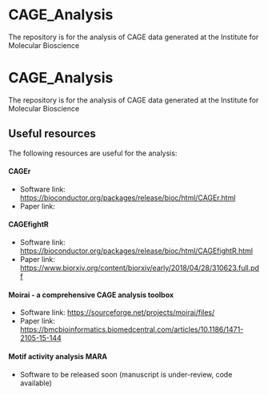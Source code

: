# CAGE_Analysis
The repository is for the analysis of CAGE data generated at the Institute for Molecular Bioscience

# CAGE_Analysis
The repository is for the analysis of CAGE data generated at the Institute for Molecular Bioscience

## Useful resources 
The following resources are useful for the analysis: 

#### CAGEr
* Software link: https://bioconductor.org/packages/release/bioc/html/CAGEr.html 
* Paper link: 

#### CAGEfightR
* Software link: https://bioconductor.org/packages/release/bioc/html/CAGEfightR.html
* Paper link: https://www.biorxiv.org/content/biorxiv/early/2018/04/28/310623.full.pdf 

#### Moirai - a comprehensive CAGE analysis toolbox 
* Software link: https://sourceforge.net/projects/moirai/files/
* Paper link: https://bmcbioinformatics.biomedcentral.com/articles/10.1186/1471-2105-15-144

#### Motif activity analysis MARA
* Software to be released soon (manuscript is under-review, code available)
